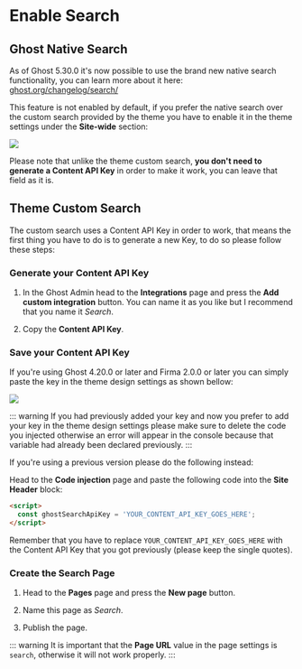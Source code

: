 # Enable Search

## Ghost Native Search

As of Ghost 5.30.0 it's now possible to use the brand new native search functionality, you can learn more about it here: [ghost.org/changelog/search/](https://ghost.org/changelog/search/)

This feature is not enabled by default, if you prefer the native search over the custom search provided by the theme you have to enable it in the theme settings under the **Site-wide** section:

![](https://res.cloudinary.com/edev/image/upload/v1661687369/firma/CleanShot_2022-08-28_at_13.48.12.png)

Please note that unlike the theme custom search, **you don't need to generate a Content API Key** in order to make it work, you can leave that field as it is.

## Theme Custom Search

The custom search uses a Content API Key in order to work, that means the first thing you have to do is to generate a new Key, to do so please follow these steps:

### Generate your Content API Key

1. In the Ghost Admin head to the **Integrations** page and press the **Add custom integration** button. You can name it as you like but I recommend that you name it _Search_.

2. Copy the **Content API Key**.

### Save your Content API Key

If you're using Ghost 4.20.0 or later and Firma 2.0.0 or later you can simply paste the key in the theme design settings as shown bellow:

![](https://res.cloudinary.com/edev/image/upload/v1641467804/firma/CleanShot_2022-01-06_at_12.15.43.png)

::: warning
If you had previously added your key and now you prefer to add your key in the theme design settings please make sure to delete the code you injected otherwise an error will appear in the console because that variable had already been declared previously.
:::

If you're using a previous version please do the following instead:

Head to the **Code injection** page and paste the following code into the **Site Header** block:

```html
<script>
  const ghostSearchApiKey = 'YOUR_CONTENT_API_KEY_GOES_HERE';
</script>
```

Remember that you have to replace `YOUR_CONTENT_API_KEY_GOES_HERE` with the Content API Key that you got previously (please keep the single quotes).

### Create the Search Page

1. Head to the **Pages** page and press the **New page** button.

2. Name this page as _Search_.

3. Publish the page.

::: warning
It is important that the **Page URL** value in the page settings is `search`, otherwise it will not work properly.
:::
